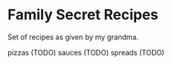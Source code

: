 # Family Secret Recipes

Set of recipes as given by my grandma. 

pizzas (TODO)
sauces (TODO)
spreads (TODO)
